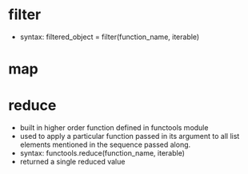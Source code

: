 # filter
- syntax: filtered_object = filter(function_name, iterable)

# map

# reduce
- built in higher order function defined in functools module
-  used to apply a particular function passed in its argument to all list elements mentioned in the sequence passed along.
- syntax: functools.reduce(function_name, iterable)
- returned a single reduced value

